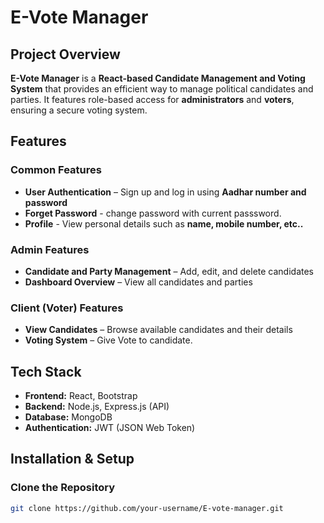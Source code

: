 #  E-Vote Manager  

##  Project Overview  
**E-Vote Manager** is a **React-based Candidate Management and Voting System** that provides an efficient way to manage political candidates and parties.
It features role-based access for **administrators** and **voters**, ensuring a secure voting system.  

## Features  

### Common Features 
-  **User Authentication** – Sign up and log in using **Aadhar number and password**
-  **Forget Password** - change password with current passsword.
-  **Profile** - View personal details such as **name, mobile number, etc..**  

###  Admin Features  
-  **Candidate and Party Management** – Add, edit, and delete candidates  
-  **Dashboard Overview** – View all candidates and parties   

###  Client (Voter) Features  
-  **View Candidates** – Browse available candidates and their details  
-  **Voting System** – Give Vote to candidate.

##  Tech Stack  
- **Frontend:** React, Bootstrap 
- **Backend:** Node.js, Express.js (API)  
- **Database:** MongoDB  
- **Authentication:** JWT (JSON Web Token)  

## Installation & Setup  

###  Clone the Repository  
```bash
git clone https://github.com/your-username/E-vote-manager.git


